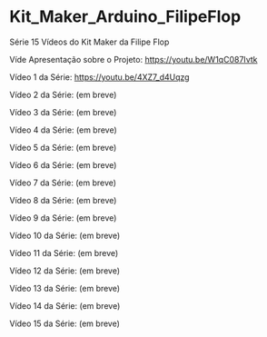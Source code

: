 # Kit_Maker_Arduino_FilipeFlop


Série 15 Vídeos do Kit Maker da Filipe Flop

Víde Apresentação sobre o Projeto: https://youtu.be/W1qC087Ivtk

Vídeo 1 da Série: https://youtu.be/4XZ7_d4Uqzg

Vídeo 2 da Série: (em breve)

Vídeo 3 da Série: (em breve)

Vídeo 4 da Série: (em breve)

Vídeo 5 da Série: (em breve)

Vídeo 6 da Série: (em breve)

Vídeo 7 da Série: (em breve)

Vídeo 8 da Série: (em breve)

Vídeo 9 da Série: (em breve)

Vídeo 10 da Série: (em breve)

Vídeo 11 da Série: (em breve)

Vídeo 12 da Série: (em breve)

Vídeo 13 da Série: (em breve)

Vídeo 14 da Série: (em breve)

Vídeo 15 da Série: (em breve)
